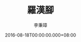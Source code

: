---
issue: 186
title: 羅漢腳
author: 李秉璋
language: 詔安
date: 2016-08-18T00:00:00.000+08:00
topic: 文史
difficulty: 1
wikidata: Q98096038
wikidata_link: https://www.wikidata.org/wiki/Q98096038
---